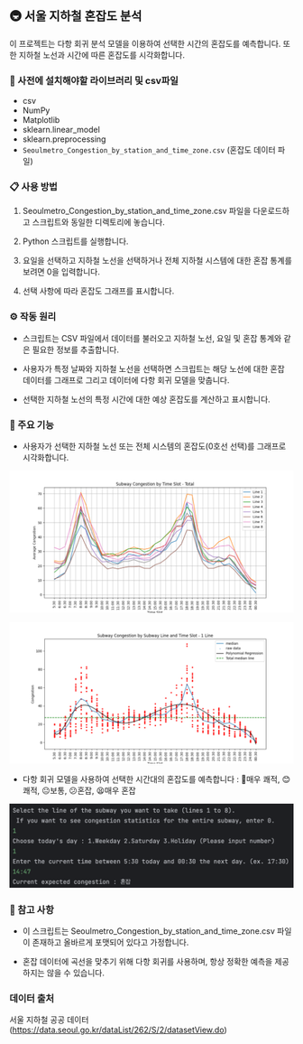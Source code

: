 ## 🚇 서울 지하철 혼잡도 분석

이 프로젝트는 다항 회귀 분석 모델을 이용하여 선택한 시간의 혼잡도를 예측합니다. 또한 지하철 노선과 시간에 따른 혼잡도를 시각화합니다.

### 📌 사전에 설치해야할 라이브러리 및 csv파일

- csv
- NumPy
- Matplotlib
- sklearn.linear_model
- sklearn.preprocessing
- `Seoulmetro_Congestion_by_station_and_time_zone.csv` (혼잡도 데이터 파일)

### 📋 사용 방법
1. Seoulmetro_Congestion_by_station_and_time_zone.csv 파일을 다운로드하고 스크립트와 동일한 디렉토리에 놓습니다.

2. Python 스크립트를 실행합니다.

3. 요일을 선택하고 지하철 노선을 선택하거나 전체 지하철 시스템에 대한 혼잡 통계를 보려면 0을 입력합니다.

4. 선택 사항에 따라 혼잡도 그래프를 표시합니다.

### ⚙️ 작동 원리
- 스크립트는 CSV 파일에서 데이터를 불러오고 지하철 노선, 요일 및 혼잡 통계와 같은 필요한 정보를 추출합니다.

- 사용자가 특정 날짜와 지하철 노선을 선택하면 스크립트는 해당 노선에 대한 혼잡 데이터를 그래프로 그리고 데이터에 다항 회귀 모델을 맞춥니다.

- 선택한 지하철 노선의 특정 시간에 대한 예상 혼잡도를 계산하고 표시합니다.

### 📜 주요 기능

- 사용자가 선택한 지하철 노선 또는 전체 시스템의 혼잡도(0호선 선택)를 그래프로 시각화합니다.

![img.png](img.png)

![img_2.png](img_2.png)

- 다항 회귀 모델을 사용하여 선택한 시간대의 혼잡도를 예측합니다 : 🌟매우 쾌적, 😊쾌적, 😐보통, 😕혼잡, 😫매우 혼잡

![img_1.png](img_1.png)

### 📎 참고 사항

- 이 스크립트는 Seoulmetro_Congestion_by_station_and_time_zone.csv 파일이 존재하고 올바르게 포맷되어 있다고 가정합니다.

- 혼잡 데이터에 곡선을 맞추기 위해 다항 회귀를 사용하며, 항상 정확한 예측을 제공하지는 않을 수 있습니다.

### **데이터 출처**  
서울 지하철 공공 데이터 (https://data.seoul.go.kr/dataList/262/S/2/datasetView.do)
